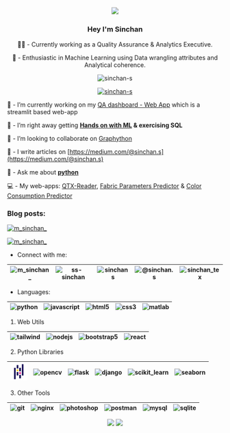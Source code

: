 
<h2 align="center"><img src="https://github.com/sinchan-s/sinchan-s/assets/63915540/28da786d-ea7e-4b27-99a4-4e4967c695d6" width=80 align="center"></h2>      
<h3 align="center">Hey I'm Sinchan</h3>   

<p align="center">👨‍💻 - Currently working as a Quality Assurance & Analytics Executive.</p> 
<p align="center">🤩 - Enthusiastic in Machine Learning using Data wrangling attributes and Analytical coherence.</p>

<p align="center"> <img src="https://komarev.com/ghpvc/?username=sinchan-s&label=Profile%20views&color=0e75b6&style=flat" alt="sinchan-s" /> </p>

<p align="center"> <a href="https://github.com/ryo-ma/github-profile-trophy"><img src="https://github-profile-trophy.vercel.app/?username=sinchan-s&theme=gitdimmed&column=4&row=1" alt="sinchan-s" /></a> </p>


🔭 - I’m currently working on my [QA dashboard - Web App](https://github.com/sinchan-s/fin-tools) which is a streamlit based web-app

🌱 - I’m right away getting **[Hands on with ML](https://github.com/sinchan-s/Hands-on_ML) & exercising SQL**

👯 - I’m looking to collaborate on [Graphython](https://github.com/sinchan-s/graphython)

📝 - I write articles on [https://medium.com/@sinchan.s](https://medium.com/@sinchan.s)

💬 - Ask me about **[python](https://github.com/sinchan-s/streamlit-webapps)**

💻 - My web-apps: [QTX-Reader](https://sinx-qtx-reader.streamlit.app/), [Fabric Parameters Predictor](https://fabric-param-predictor.streamlit.app) & [Color Consumption Predictor](https://sinchan-s-ccp-streamlit-modelst-color-pred-9yqvu3.streamlit.app/)

### Blog posts:
<a href="https://medium.com/@sinchan.s/life-cycle-of-data-6eecc50276c9" target="blank"><img src="https://user-images.githubusercontent.com/63915540/192033174-14b682a1-0a07-4832-828a-5689319ba103.png" alt="m_sinchan_"/></a>  

<a href="https://medium.com/@sinchan.s/support-vector-machine-svm-in-action-using-streamlit-e3bc56208a85" target="blank"><img src="https://user-images.githubusercontent.com/63915540/192033430-4f1cf4cc-a0ca-447d-b38e-b53f5a9fc15e.png" alt="m_sinchan_"/></a>

- Connect with me:
  
|<img align="center" src="https://cdn.worldvectorlogo.com/logos/twitter-6.svg" alt="m_sinchan_" height="30" width="40" />|<img align="center" src="https://cdn.worldvectorlogo.com/logos/linkedin-icon-2.svg" alt="ss-sinchan" height="30" width="40" />|<img align="center" src="https://cdn.worldvectorlogo.com/logos/kaggle-1.svg" alt="sinchans" height="30" width="40" />|<img align="center" src="https://img.shields.io/badge/Medium-12100E?style=for-the-badge&logo=medium&logoColor=white" alt="@sinchan.s" height="30" width="40" />|<img align="center" src="https://raw.githubusercontent.com/rahuldkjain/github-profile-readme-generator/master/src/images/icons/Social/hackerrank.svg" alt="sinchan_tex" height="30" width="40" />|
|---|---|---|---|---|

- Languages:

|<img src="https://cdn.worldvectorlogo.com/logos/python-5.svg" alt="python" width="40" height="40"/>|<img src="https://cdn.worldvectorlogo.com/logos/logo-javascript.svg" alt="javascript" width="40" height="40"/>|<img src="https://cdn.worldvectorlogo.com/logos/html-1.svg" alt="html5" width="40" height="40"/>|<img src="https://cdn.worldvectorlogo.com/logos/css-3.svg" alt="css3" width="40" height="40"/>|<img src="https://upload.wikimedia.org/wikipedia/commons/2/21/Matlab_Logo.png" alt="matlab" width="40" height="40"/>|
|---|---|---|---|---|
   
1. Web Utils

|<img src="https://www.vectorlogo.zone/logos/tailwindcss/tailwindcss-icon.svg" alt="tailwind" width="40" height="40"/>|<img src="https://cdn.worldvectorlogo.com/logos/nodejs-2.svg" alt="nodejs" width="40" height="40"/>|<img src="https://cdn.worldvectorlogo.com/logos/bootstrap-5-1.svg" alt="bootstrap5" width="40" height="40"/>|<img src="https://cdn.worldvectorlogo.com/logos/react-2.svg" alt="react" width="40" height="40"/>|
|---|---|---|---|
   
2. Python Libraries
  
|<img src="https://raw.githubusercontent.com/devicons/devicon/2ae2a900d2f041da66e950e4d48052658d850630/icons/pandas/pandas-original.svg" alt="pandas" width="40" height="40"/>|<img src="https://www.vectorlogo.zone/logos/opencv/opencv-icon.svg" alt="opencv" width="40" height="40"/>|<img src="https://cdn.worldvectorlogo.com/logos/flask.svg" alt="flask" width="40" height="40"/>|<img src="https://cdn.worldvectorlogo.com/logos/django.svg" alt="django" width="40" height="40"/>|<img src="https://upload.wikimedia.org/wikipedia/commons/0/05/Scikit_learn_logo_small.svg" alt="scikit_learn" width="40" height="40"/>|<img src="https://seaborn.pydata.org/_images/logo-mark-lightbg.svg" alt="seaborn" width="40" height="40"/>|
|---|---|---|---|---|---|
   
3. Other Tools
  
|<img src="https://www.vectorlogo.zone/logos/git-scm/git-scm-icon.svg" alt="git" width="40" height="40"/>|<img src="https://cdn.worldvectorlogo.com/logos/nginx-1.svg" alt="nginx" width="40" height="40"/>|<img src="https://cdn.worldvectorlogo.com/logos/adobe-photoshop-2.svg" alt="photoshop" width="40" height="40"/>|<img src="https://www.vectorlogo.zone/logos/getpostman/getpostman-icon.svg" alt="postman" width="40" height="40"/>|<img src="https://cdn.worldvectorlogo.com/logos/mysql-6.svg" alt="mysql" width="40" height="40"/>|<img src="https://www.vectorlogo.zone/logos/sqlite/sqlite-icon.svg" alt="sqlite" width="40" height="40"/>|
|---|---|---|---|---|---|
 

<p align="center">
  <img src="https://github-readme-stats.vercel.app/api?username=sinchan-s&count_private=true&show_icons=true&theme=transparent&line_height=33&hide=contribs">
  <img src="https://github-readme-stats.vercel.app/api/top-langs/?username=sinchan-s&layout=donut&theme=transparent">
</p>   
